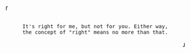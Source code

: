 <p align="left"><strong><samp>「</samp></strong></p>
    <p align="center">
        <samp><br>
        It's right for me, but not for you. Either way,<br>
        the concept of "right" means no more than that.
        </samp>
        <br>
    </p>
<p align="right"><strong><samp>」</samp></strong></p>

<!--
<details align="center">
    <summary><samp>0xFF</samp> &#11207;</summary>

<h2></h2>
    <img src='https://raw.githubusercontent.com/Sakura-nee/Sakura-nee/main/akazonae.jpg'>
<h2></h2><br>
        Music - Game - Anime - Learning
</details>
-->
